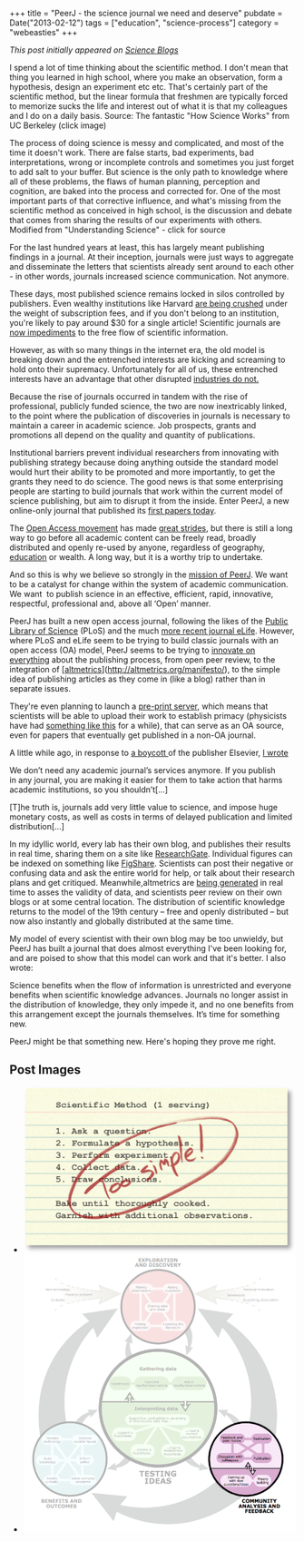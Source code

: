 +++
title = "PeerJ - the science journal we need and deserve"
pubdate = Date("2013-02-12")
tags = ["education", "science-process"]
category = "webeasties"
+++

_This post initially appeared on [Science Blogs](http://scienceblogs.com/webeasties)_

I spend a lot of time thinking about the scientific method. I don't mean that thing you learned in high school, where you make an observation, form a hypothesis, design an experiment etc etc. That's certainly part of the scientific method, but the linear formula that freshmen are typically forced to memorize sucks the life and interest out of what it is that my colleagues and I do on a daily basis.
 Source: The fantastic "How Science Works" from UC Berkeley (click image)

The process of doing science is messy and complicated, and most of the time it doesn't work. There are false starts, bad experiments, bad interpretations, wrong or incomplete controls and sometimes you just forget to add salt to your buffer. But science is the only path to knowledge where all of these problems, the flaws of human planning, perception and cognition, are baked into the process and corrected for. One of the most important parts of that corrective influence, and what's missing from the scientific method as conceived in high school, is the discussion and debate that comes from sharing the results of our experiments with others.
 Modified from "Understanding Science" - click for source

For the last hundred years at least, this has largely meant publishing findings in a journal. At their inception, journals were just ways to aggregate and disseminate the letters that scientists already sent around to each other - in other words, journals increased science communication. Not anymore.

These days, most published science remains locked in silos controlled by publishers. Even wealthy institutions like Harvard [are being crushed](http://scienceblogs.com/webeasties/2012/04/24/harvard-libraries-join-the-fig/) under the weight of subscription fees, and if you don't belong to an institution, you're likely to pay around \$30 for a single article! Scientific journals are [now impediments](http://scienceblogs.com/webeasties/2012/02/21/the-future-of-science-pub/) to the free flow of scientific information.

However, as with so many things in the internet era, the old model is breaking down and the entrenched interests are kicking and screaming to hold onto their supremacy. Unfortunately for all of us, these entrenched interests have an advantage that other disrupted [industries do not.](http://scienceblogs.com/webeasties/2012/02/21/the-future-of-science-pub/)

Because the rise of journals occurred in tandem with the rise of professional, publicly funded science, the two are now inextricably linked, to the point where the publication of discoveries in journals is necessary to maintain a career in academic science. Job prospects, grants and promotions all depend on the quality and quantity of publications.

Institutional barriers prevent individual researchers from innovating with publishing strategy because doing anything outside the standard model would hurt their ability to be promoted and more importantly, to get the grants they need to do science. The good news is that some enterprising people are starting to build journals that work within the current model of science publishing, but aim to disrupt it from the inside. Enter PeerJ, a new online-only journal that published its [first papers today](http://blog.peerj.com/post/42920112598/launch-of-peerj).

The [Open Access movement](http://en.wikipedia.org/wiki/Open_access) has made [great strides](http://crl.acrl.org/content/73/5/493.full.pdf), but there is still a long way to go before all academic content can be freely read, broadly distributed and openly re-used by anyone, regardless of geography, [education](/tag/education) or wealth. A long way, but it is a worthy trip to undertake.

And so this is why we believe so strongly in the [mission of PeerJ](https://peerj.com/about/beliefs/). We want to be a catalyst for change within the system of academic communication. We want  to publish science in an effective, efficient, rapid, innovative, respectful, professional and, above all ‘Open’ manner.

PeerJ has built a new open access journal, following the likes of the [Public Library of Science](http://www.plos.org/) (PLoS) and the much [more recent journal eLife](http://www.elifesciences.org/). However, where PLoS and eLife seem to be trying to build classic journals with an open access (OA) model, PeerJ seems to be trying to [innovate on everything](http://blog.peerj.com/post/42920094844/peerj-functionality) about the publishing process, from open peer review, to the integration of [[altmetrics](http://altmetrics.org/manifesto/)](http://altmetrics.org/manifesto/), to the simple idea of publishing articles as they come in (like a blog) rather than in separate issues.

They're even planning to launch a [pre-print server](https://peerj.com/about/publications/#PeerJ-PrePrints), which means that scientists will be able to upload their work to establish primacy (physicists have had [something like this](http://arxiv.org/) for a while), that can serve as an OA source, even for papers that eventually get published in a non-OA journal.

A little while ago, in response to [a boycott ](http://en.wikipedia.org/wiki/The_Cost_of_Knowledge)of the publisher Elsevier, [I wrote](http://scienceblogs.com/webeasties/2012/02/21/the-future-of-science-pub/)

We don’t need any academic journal’s services anymore. If you publish in any journal, you are making it easier for them to take action that harms academic institutions, so you shouldn’t[...]

[T]he truth is, journals add very little value to science, and impose huge monetary costs, as well as costs in terms of delayed publication and limited distribution[...]

In my idyllic world, every lab has their own blog, and publishes their results in real time, sharing them on a site like [ResearchGate](http://www.researchgate.net/). Individual figures can be indexed on something like [FigShare](http://figshare.com/). Scientists can post their negative or confusing data and ask the entire world for help, or talk about their research plans and get critiqued. Meanwhile,altmetrics are [being generated](http://altmetric.com/) in real time to asses the validity of data, and scientists peer review on their own blogs or at some central location. The distribution of scientific knowledge returns to the model of the 19th century – free and openly distributed – but now also instantly and globally distributed at the same time.

My model of every scientist with their own blog may be too unwieldy, but PeerJ has built a journal that does almost everything I've been looking for, and are poised to show that this model can work and that it's better. I also wrote:

Science benefits when the flow of information is unrestricted and everyone benefits when scientific knowledge advances. Journals no longer assist in the distribution of knowledge, they only impede it, and no one benefits from this arrangement except the journals themselves. It’s time for something new.

PeerJ might be that something new. Here's hoping they prove me right.

      
  

 ## Post Images

- ![Source: The fantastic "How Science Works" from UC Berkeley (click image)](/assets/img/webeasties/sciencerecipe.jpg)
- ![Modified from "Understanding Science" - click for source](/assets/img/webeasties/Screen-Shot-2013-02-12-at-11.33.46-AM-copy.png)


